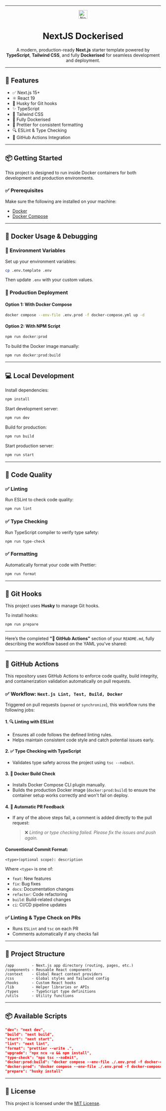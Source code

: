 
---

<p align="center">
  <img src="https://www.svgrepo.com/show/354113/nextjs-icon.svg" height="28px" alt="Next.js Logo" />
</p>

<h1 align="center">NextJS Dockerised</h1>

<p align="center">
  A modern, production-ready <strong>Next.js</strong> starter template powered by <strong>TypeScript</strong>, <strong>Tailwind CSS</strong>, and fully <strong>Dockerised</strong> for seamless development and deployment.
</p>

---

## 🚀 Features

* ✅ Next.js 15+
* ⚛️ React 19
* 🐶 Husky for Git hooks
* ✨ TypeScript
* 💨 Tailwind CSS
* 🐳 Fully Dockerised
* 🧼 Prettier for consistent formatting
* 🔍 ESLint & Type Checking
* 🤖 GitHub Actions Integration

---

## 📦 Getting Started

This project is designed to run inside Docker containers for both development and production environments.

### ✅ Prerequisites

Make sure the following are installed on your machine:

* [Docker](https://www.docker.com/)
* [Docker Compose](https://docs.docker.com/compose/)

---

## 🐳 Docker Usage & Debugging

### 📄 Environment Variables

Set up your environment variables:

```bash
cp .env.template .env
```

Then update `.env` with your custom values.

### 🚢 Production Deployment

#### Option 1: With Docker Compose

```bash
docker compose --env-file .env.prod -f docker-compose.yml up -d
```

#### Option 2: With NPM Script

```bash
npm run docker:prod
```

To build the Docker image manually:

```bash
npm run docker:prod:build
```

---

## 💻 Local Development

Install dependencies:

```bash
npm install
```

Start development server:

```bash
npm run dev
```

Build for production:

```bash
npm run build
```

Start production server:

```bash
npm run start
```

---

## 🧪 Code Quality

### ✅ Linting

Run ESLint to check code quality:

```bash
npm run lint
```

### ✅ Type Checking

Run TypeScript compiler to verify type safety:

```bash
npm run type-check
```

### ✅ Formatting

Automatically format your code with Prettier:

```bash
npm run format
```

---

## 🔁 Git Hooks

This project uses **Husky** to manage Git hooks.

To install hooks:

```bash
npm run prepare
```

---

Here’s the completed **"🧪 GitHub Actions"** section of your `README.md`, fully describing the workflow based on the YAML you've shared:

---

## 🧪 GitHub Actions

This repository uses GitHub Actions to enforce code quality, build integrity, and containerization validation automatically on pull requests.

### ✅ Workflow: `Next.js Lint, Test, Build, Docker`

Triggered on pull requests (`opened` or `synchronize`), this workflow runs the following jobs:

#### 1. 🔍 **Linting with ESLint**

* Ensures all code follows the defined linting rules.
* Helps maintain consistent code style and catch potential issues early.

#### 2. ✅ **Type Checking with TypeScript**

* Validates type safety across the project using `tsc --noEmit`.

#### 3. 🐳 **Docker Build Check**

* Installs Docker Compose CLI plugin manually.
* Builds the production Docker image (`docker:prod:build`) to ensure the container setup works correctly and won't fail on deploy.

#### 4. 💬 **Automatic PR Feedback**

* If any of the above steps fail, a comment is added directly to the pull request:

  > ❌ *Linting or type checking failed. Please fix the issues and push again.*


#### Conventional Commit Format:

```text
<type>(optional scope): description
```

Where `<type>` is one of:

* `feat`: New features
* `fix`: Bug fixes
* `docs`: Documentation changes
* `refactor`: Code refactoring
* `build`: Build-related changes
* `ci`: CI/CD pipeline updates

### ✅ Linting & Type Check on PRs

* Runs `ESLint` and `tsc` on each PR
* Comments automatically if any checks fail

---

## 📁 Project Structure

```
/app        - Next.js app directory (routing, pages, etc.)
/components - Reusable React components
/context    - Global React context providers
/css        - Global styles and Tailwind config
/hooks      - Custom React hooks
/lib        - Helper libraries or APIs
/types      - TypeScript type definitions
/utils      - Utility functions
```

---

## 📦 Available Scripts

```json
"dev": "next dev",
"build": "next build",
"start": "next start",
"lint": "next lint",
"format": "prettier --write .",
"upgrade": "npx ncu -u && npm install",
"type-check": "npx tsc --noEmit",
"docker:prod:build": "docker compose --env-file ./.env.prod -f docker-compose.yml build",
"docker:prod": "docker compose --env-file ./.env.prod -f docker-compose.yml up -d",
"prepare": "husky install"
```

---

## 📄 License

This project is licensed under the [MIT License](./LICENSE).
